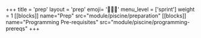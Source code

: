 +++
title = 'prep'
layout = 'prep'
emoji= '🧑🏾‍💻'
menu_level = ['sprint']
weight = 1
[[blocks]]
name="Prep"
src="module/piscine/preparation"
[[blocks]]
name="Programming Pre-requisites"
src="module/piscine/programming-prereqs"
+++
